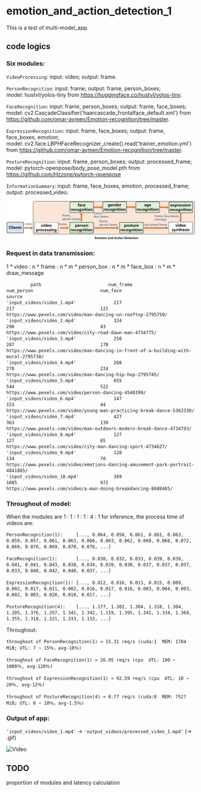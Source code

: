 # emotion_and_action_detection_1
This is a test of multi-model_app.

## code logics

### Six modules: 

`VideoProcessing`: input: video;  output: frame.

`PersonRecognition`: input: frame;  output: frame, person_boxes;  
model: hustvl/yolos-tiny from https://huggingface.co/hustvl/yolos-tiny.

`FaceRecognition`: input: frame, person_boxes;  output: frame, face_boxes;  
model: cv2.CascadeClassifier('haarcascade_frontalface_default.xml') from https://github.com/omar-aymen/Emotion-recognition/tree/master.

`ExpressionRecognition`: input: frame, face_boxes;  output: frame, face_boxes, emotion;  
model: cv2.face.LBPHFaceRecognizer_create().read('trainer_emotion.yml') from https://github.com/omar-aymen/Emotion-recognition/tree/master.

`PostureRecognition`: input: frame, person_boxes; output: processed_frame;  
model: pytorch-openpose/body_pose_model.pth from https://github.com/Hzzone/pytorch-openpose

`InformationSummary`: input: frame, face_boxes, emotion, processed_frame; output: processed_video.

![Image](https://github.com/lifang535/emotion_and_action_detection_1/blob/main/app_plus.png)

### Request in data transmission: 

1 * video : n * frame : n * m * person_box : n * m * face_box : n * m * draw_message

```
         path                         num_frame                         num_person                         num_face                         source
'input_videos/video_1.mp4'              217                               217                                121                         https://www.pexels.com/video/man-dancing-on-rooftop-2795750/
'input_videos/video_2.mp4'              324                               290                                43                          https://www.pexels.com/video/city-road-dawn-man-4734775/
'input_videos/video_3.mp4'              250                               287                                170                         https://www.pexels.com/video/man-dancing-in-front-of-a-building-with-mural-2795730/
'input_videos/video_4.mp4'              268                               270                                224                         https://www.pexels.com/video/man-dancing-hip-hop-2795745/
'input_videos/video_5.mp4'              655                               544                                522                         https://www.pexels.com/video/person-dancing-4540399/
'input_videos/video_6.mp4'              147                               153                                44                          https://www.pexels.com/video/young-man-practicing-break-dance-5363330/
'input_videos/video_7.mp4'              427                               363                                139                         https://www.pexels.com/video/man-outdoors-modern-break-dance-4734793/
'input_videos/video_8.mp4'              127                               127                                65                          https://www.pexels.com/video/city-man-dancing-sport-4734627/
'input_videos/video_9.mp4'              128                               134                                70                          https://www.pexels.com/video/emotions-dancing-amusement-park-portrait-4841885/
'input_videos/video_10.mp4'             369                               1605                               972                         https://www.pexels.com/video/a-man-doing-breakdancing-8688465/
```

### Throughout of model:

When the modules are 1 : 1 : 1 : 1 : 4 : 1 for inference, the process time of videos are:
```
PersonRecognition(1):     [..., 0.064, 0.058, 0.061, 0.061, 0.063, 0.059, 0.057, 0.061, 0.063, 0.066, 0.063, 0.062, 0.068, 0.068, 0.072, 0.069, 0.076, 0.069, 0.070, 0.076, ...]

FaceRecognition(1):       [..., 0.030, 0.032, 0.033, 0.039, 0.039, 0.041, 0.041, 0.043, 0.038, 0.034, 0.039, 0.030, 0.037, 0.037, 0.037, 0.033, 0.040, 0.042, 0.040, 0.037, ...]

ExpressionRecognition(1): [..., 0.012, 0.016, 0.013, 0.015, 0.009, 0.002, 0.017, 0.011, 0.002, 0.016, 0.017, 0.016, 0.003, 0.004, 0.003, 0.002, 0.003, 0.020, 0.018, 0.017, ...]

PostureRecognition(4):    [..., 1.177, 1.302, 1.304, 1.318, 1.304, 1.205, 1.376, 1.257, 1.341, 1.342, 1.119, 1.395, 1.341, 1.334, 1.369, 1.355, 1.318, 1.321, 1.333, 1.132, ...]
```

Throughout:
```
throughout of PersonRecognition(1) ≈ 15.31 req/s (cuda:1  MEM: 1784 MiB; UTL: 7 ~ 15％，avg-10％)

throughout of FaceRecognition(1) ≈ 26.95 req/s (cpu  UTL: 100 ~ 1000％, avg-120％)

throughout of ExpressionRecognition(1) ≈ 92.59 req/s (cpu  UTL: 10 ~ 20％, avg-12％)

throughout of PostureRecognition(4) ≈ 0.77 req/s (cuda:0  MEM: 7527 MiB; UTL: 0 ~ 10％，avg-1.5％)
```

### Output of app:

`'input_videos/video_1.mp4'` -> `'output_videos/processed_video_1.mp4'` (-> .gif)

![Video](output_videos/processed_video_1.gif)

## TODO

proportion of modules and latency calculation
